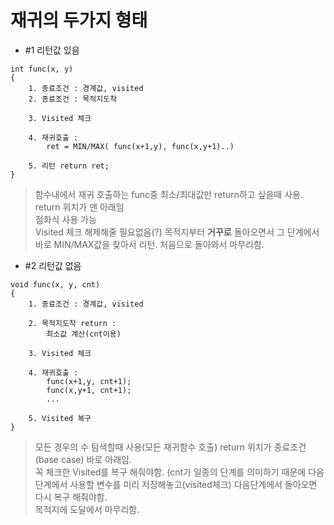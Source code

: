 
# 재귀의 두가지 형태

- #1 리턴값 있음  

```
int func(x, y)
{
	1. 종료조건 : 경계값, visited
	2. 종료조건 : 목적지도착

	3. Visited 체크

	4. 재귀호출 : 
		ret = MIN/MAX( func(x+1,y), func(x,y+1)..)

	5. 리턴 return ret;
}
```
> 함수내에서 재귀 호출하는 func중 최소/최대값만 return하고 싶을때 사용.  
> return 위치가 맨 아래임  
> 점화식 사용 가능  
> Visited 체크 해제해줄 필요없음(?)
> 목적지부터 __거꾸로__ 돌아오면서 그 단계에서 바로 MIN/MAX값을 찾아서 리턴.
> 처음으로 돌아와서 마무리함.  


- #2 리턴값 없음  

```
void func(x, y, cnt)
{
	1. 종료조건 : 경계값, visited

	2. 목적지도착 return : 
		최소값 계산(cnt이용) 
	
	3. Visited 체크

	4. 재귀호출 :
		func(x+1,y, cnt+1); 
		func(x,y+1, cnt+1); 
		...
	
	5. Visited 복구
}
```
> 모든 경우의 수 탐색할때 사용(모든 재귀함수 호출)
> return 위치가 종료조건(base case) 바로 아래임.  
> 꼭 체크한 Visited를 복구 해줘야함.
> (cnt가 일종의 단계를 의미하기 때문에 다음단계에서 사용할 변수를 미리 저장해놓고(visited체크) 다음단계에서 돌아오면 다시 복구 해줘야함.  
> 목적지에 도달에서 마무리함.  
